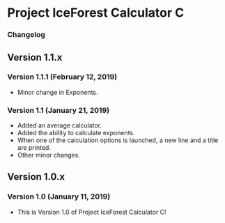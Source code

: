 # Project IceForest Calculator C
### Changelog

## Version 1.1.x
### Version 1.1.1 (February 12, 2019)
* Minor change in Exponents.

### Version 1.1 (January 21, 2019)
* Added an average calculator.
* Added the ability to calculate exponents.
* When one of the calculation options is launched, a new line and a title are printed.
* Other minor changes.

## Version 1.0.x
### Version 1.0 (January 11, 2019)
* This is Version 1.0 of Project IceForest Calculator C!